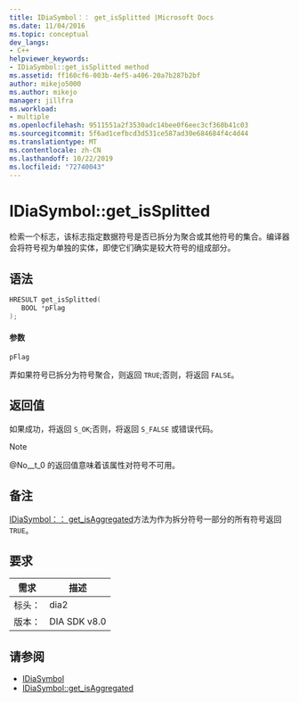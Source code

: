 ```yaml
---
title: IDiaSymbol：： get_isSplitted |Microsoft Docs
ms.date: 11/04/2016
ms.topic: conceptual
dev_langs:
- C++
helpviewer_keywords:
- IDiaSymbol::get_isSplitted method
ms.assetid: ff160cf6-003b-4ef5-a406-20a7b287b2bf
author: mikejo5000
ms.author: mikejo
manager: jillfra
ms.workload:
- multiple
ms.openlocfilehash: 9511551a2f3530adc14bee0f6eec3cf360b41c03
ms.sourcegitcommit: 5f6ad1cefbcd3d531ce587ad30e684684f4c4d44
ms.translationtype: MT
ms.contentlocale: zh-CN
ms.lasthandoff: 10/22/2019
ms.locfileid: "72740043"
---
```

# <a name="idiasymbolget_issplitted"></a>IDiaSymbol::get_isSplitted
检索一个标志，该标志指定数据符号是否已拆分为聚合或其他符号的集合。编译器会将符号视为单独的实体，即使它们确实是较大符号的组成部分。

## <a name="syntax"></a>语法

```C++
HRESULT get_isSplitted(
   BOOL *pFlag
);
```

#### <a name="parameters"></a>参数
 `pFlag`

弄如果符号已拆分为符号聚合，则返回 `TRUE`;否则，将返回 `FALSE`。

## <a name="return-value"></a>返回值
 如果成功，将返回 `S_OK`;否则，将返回 `S_FALSE` 或错误代码。

> [!NOTE]
> @No__t_0 的返回值意味着该属性对符号不可用。

## <a name="remarks"></a>备注
 [IDiaSymbol：： get_isAggregated](../../debugger/debug-interface-access/idiasymbol-get-isaggregated.md)方法为作为拆分符号一部分的所有符号返回 `TRUE`。

## <a name="requirements"></a>要求

|需求|描述|
|-----------------|-----------------|
|标头：|dia2|
|版本：|DIA SDK v8.0|

## <a name="see-also"></a>请参阅
- [IDiaSymbol](../../debugger/debug-interface-access/idiasymbol.md)
- [IDiaSymbol::get_isAggregated](../../debugger/debug-interface-access/idiasymbol-get-isaggregated.md)